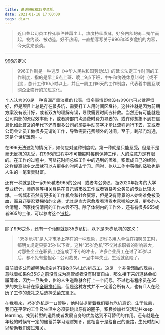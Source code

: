 ```yaml
---
title: 说说996和35岁危机
date: 2021-01-18 17:00:00
tags: diary
---
```


> 近日某公司员工猝死事件甚嚣尘上，热度持续发酵，好多内部的勇士揭竿而起，被约谈、被劝退，好不热闹。一直想写写关于996和35岁危机的内容，今天就来谈谈。

--- 

[996](https://baike.baidu.com/item/996%E5%B7%A5%E4%BD%9C%E5%88%B6/19940031?fromtitle=996&fromid=19958311)的定义：
> 996工作制是一种违反《中华人民共和国劳动法》的延长法定工作时间的工作制度，指的是早上9点上班、晚上9点下班，中午和傍晚休息1小时（或不到），总计工作10小时以上，并且一周工作6天的工作制度，代表着中国互联网企业盛行的加班文化。

个人认为996是一种资源严重浪费的代表，很多事情即使没有996也可以做得很好，但是项目上总是存在很多坑，需要打工人用时间区填补。这往往就是因为前期方案没有设计好，或者双方的理解有误，导致需要时间去补救。当然还有可能就是公司内部的流程效率低下，或者跨部门沟通费时费力导致的。或许你想象不到在信息化如此普及的年代下还有很多公司必须要手动签字才能让流程运行下去，又或者公司会让员工做很多无谓的工作，导致需要花费额外的时间。至于，跨部门沟通，这是个世纪难题- -。

在996无法避免的情况下，如何应对这种制度呢。第一种就是只能忍受，但是不是毫无反抗的忍受，在996的过程中不可能每时每刻保持工作，人的注意力是有限的。在工作的过程中，可以花时间总结工作中的遇到的困难，积累成自己的经验，这样提高效率之后就可以有更多的时间去学习。同时，你从工作中获得的经验也是人生的一笔宝贵财富。

还有一种就是找一家955或者965的公司，或者考公务员，据2020年报考的大学专业统计，师范类等相关容易在自己城市找工作或者容易考公务员的专业比较火爆。一线城市虽然有更多的工作机会和社会资源，但是没有背景的人始终难免被吸血，而且还要忍受拥堵的交通，尤其是当大家愈发看清资本家嘴脸之后，更多的人会清醒，回家找份清闲的工作未尝不可。除了体制内的工作外，还有有很多955或者965的工作，可以参考这个[链接](https://github.com/formulahendry/955.WLB)。

---

除了996之外，还有一个话题就是35岁危机，以下是35岁危机的定义：

>“35岁危机”是人才市场上存在的一种现象，即许多用人单位在招聘员工时，都明文规定只要35岁以下者。这种“35岁危机”不仅对求职者的影响较大，对那些企业在职员工也造成了不小的冲击。许多企业员工在过了35岁以后，都不免有些担心：公司裁员，一旦中年失业，生活就危险了。

目前很多公司都明确规定并不招收35以上的新员工，这是一个非常残酷的现实，意味着如果你35岁之前没有成为高管或者没有财富自由，那么接下来的道路会如履薄冰，因为一旦失业，你的人生道路就会打上一个问号。不过也有程序员在35岁的失业年龄在家[全职撸代码](https://m.toutiaoimg.cn/group/6911932694599303687/?app=news_article&timestamp=1611164352&group_id=6911932694599303687)，但是这种方式并不一定适合所有人，也有IT人在经历了工作的洗礼之后选择[采菊东篱下](https://www.toutiao.com/i6912037372054028804/)。

在我看来，35岁危机是一口警钟，他时刻提醒着我们要有危机意识，生于忧患，我们在平常的工作及生活中必须要跳出原有的圈子，积极参加社交活动并keep learning。找到转型的道路或者发展自身的优势达到不可替代的作用。还有就是在年轻的时候有一定的储蓄并学习理财知识，这相当于是给自己的退路，生死时刻可以帮助我们渡过难关。